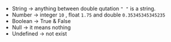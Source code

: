 
- String -> anything between double qutation `" "` is  a string.
- Number -> integer `10` , float `1.75` and double `0.35345345345235`
- Boolean -> True & False
- Null -> it means nothing
- Undefined -> not exist

